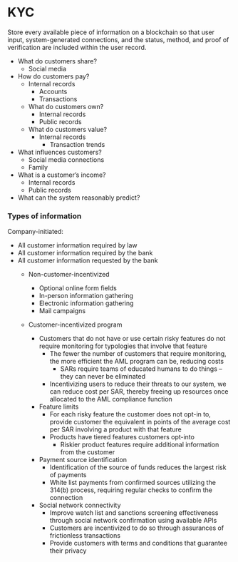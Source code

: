 # KYC

Store every available piece of information on a blockchain so that user input, system-generated connections, and the status, method, and proof of verification are included within the user record. 

- What do customers share?
  - Social media
- How do customers pay?
  - Internal records
     - Accounts
     - Transactions
  - What do customers own?
     - Internal records
     - Public records
  - What do customers value?
     - Internal records
        - Transaction trends
- What influences customers?
  - Social media connections
  - Family
- What is a customer’s income?
  - Internal records
  - Public records
- What can the system reasonably predict?



### Types of information

Company-initiated:
- All customer information required by law
- All customer information required by the bank
- All customer information requested by the bank
   - Non-customer-incentivized
      - Optional online form fields  
      - In-person information gathering  
      - Electronic information gathering  
      - Mail campaigns  

   - Customer-incentivized program
      - Customers that do not have or use certain risky features do not require monitoring for typologies that involve that feature  
         - The fewer the number of customers that require monitoring, the more efficient the AML program can be, reducing costs  
            - SARs require teams of educated humans to do things – they can never be eliminated  
         - Incentivizing users to reduce their threats to our system, we can reduce cost per SAR, thereby freeing up resources once allocated to the AML compliance function  
      - Feature limits  
         - For each risky feature the customer does not opt-in to, provide customer the equivalent in points of the average cost per SAR involving a product with that feature  
         - Products have tiered features customers opt-into  
            - Riskier product features require additional information from the customer    
      - Payment source identification  
         - Identification of the source of funds reduces the largest risk of payments  
         - White list payments from confirmed sources utilizing the 314(b) process, requiring regular checks to confirm the connection
      - Social network connectivity  
         - Improve watch list and sanctions screening effectiveness through social network confirmation using available APIs  
         - Customers are incentivized to do so through assurances of frictionless transactions  
         - Provide customers with terms and conditions that guarantee their privacy
